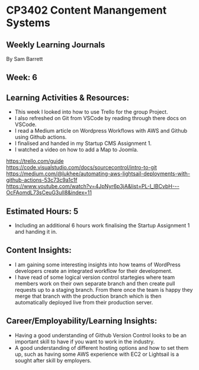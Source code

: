 # CP3402 Content Manangement Systems
## Weekly Learning Journals

By Sam Barrett

## Week: 6

## Learning Activities & Resources:
- This week I looked into how to use Trello for the group Project.
- I also refreshed on Git from VSCode by reading through there docs on VSCode.
- I read a Medium article on Wordpress Workflows with AWS and Github using Github actions.
- I finalised and handed in my Startup CMS Assignment 1.
- I watched a video on how to add a Map to Joomla.

https://trello.com/guide  
https://code.visualstudio.com/docs/sourcecontrol/intro-to-git  
https://medium.com/@lukhee/automating-aws-lightsail-deployments-with-github-actions-53c73c9a1c1f  
https://www.youtube.com/watch?v=4JpNyr6p3jA&list=PL-I_IBCvbH---OcFAomdL73sCeuG3ulI8&index=11  


## Estimated Hours: 5
- Including an additional 6 hours work finalising the Startup Assignment 1 and handing it in.

## Content Insights:
- I am gaining some interesting insights into how teams of WordPress developers create an integrated workflow for their
development.
- I have read of some logical version control startegies where team members work on their own separate branch and then create
pull requests up to a staging branch. From there once the team is happy they merge that branch with the production branch which
is then automatically deployed live from their production server.

## Career/Employability/Learning Insights:
- Having a good understanding of Github Version Control looks to be an important skill to have if you want to work in the industry.
- A good understanding of different hosting options and how to set them up, such as having some AWS experience with EC2 or Lightsail
is a sought after skill by employers.  